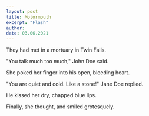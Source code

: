 ```yaml
---
layout: post
title: Motormouth
excerpt: "Flash"
author:
date: 03.06.2021
---
```


They had met in a mortuary in Twin Falls.

"You talk much too much," John Doe said. 

She poked her finger into his open, bleeding heart. 

"You are quiet and cold. Like a stone!" Jane Doe replied.

He kissed her dry, chapped blue lips. 

Finally, she thought, and smiled grotesquely.